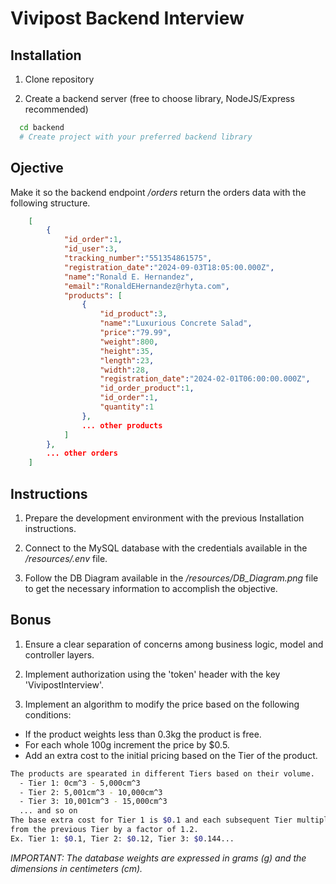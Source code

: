 # Vivipost Backend Interview

## Installation

1. Clone repository

2. Create a backend server (free to choose library, NodeJS/Express recommended)

```bash
  cd backend
  # Create project with your preferred backend library
```

## Ojective

Make it so the backend endpoint */orders* return the orders data with the following structure.
```json
    [
        {
            "id_order":1,
            "id_user":3,
            "tracking_number":"551354861575",
            "registration_date":"2024-09-03T18:05:00.000Z",
            "name":"Ronald E. Hernandez",
            "email":"RonaldEHernandez@rhyta.com",
            "products": [
                {
                    "id_product":3,
                    "name":"Luxurious Concrete Salad",
                    "price":"79.99",
                    "weight":800,
                    "height":35,
                    "length":23,
                    "width":28,
                    "registration_date":"2024-02-01T06:00:00.000Z",
                    "id_order_product":1,
                    "id_order":1,
                    "quantity":1
                },
                ... other products
            ]
        },
        ... other orders
    ]
```

## Instructions

1. Prepare the development environment with the previous Installation instructions.

2. Connect to the MySQL database with the credentials available in the */resources/.env* file.

3. Follow the DB Diagram available in the */resources/DB_Diagram.png* file to get the necessary information to accomplish the objective.

## Bonus

1. Ensure a clear separation of concerns among business logic, model and controller layers.

2. Implement authorization using the 'token' header with the key 'VivipostInterview'.

3. Implement an algorithm to modify the price based on the following conditions:
  - If the product weights less than 0.3kg the product is free.
  - For each whole 100g increment the price by $0.5.
  - Add an extra cost to the initial pricing based on the Tier of the product.
```bash
The products are spearated in different Tiers based on their volume.
  - Tier 1: 0cm^3 - 5,000cm^3
  - Tier 2: 5,001cm^3 - 10,000cm^3
  - Tier 3: 10,001cm^3 - 15,000cm^3
  ... and so on
The base extra cost for Tier 1 is $0.1 and each subsequent Tier multiply the cost 
from the previous Tier by a factor of 1.2. 
Ex. Tier 1: $0.1, Tier 2: $0.12, Tier 3: $0.144...
```

*IMPORTANT: The database weights are expressed in grams (g) and the dimensions in centimeters (cm).*